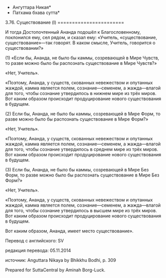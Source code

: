 * Ангуттара Никая*
* Патхама бхава сутта*

3\.76\. Существование \(I\)
\=\=\=\=\=\=\=\=\=\=\=\=\=\=\=\=\=\=\=\=\=\=\=

И тогда Достопочтенный Ананда подошёл к Благословенному, поклонился ему, сел рядом, и сказал ему: «Учитель, «существование, существование»—так говорят\. В каком смысле, Учитель, говорится о существовании?»

\(1\) «Если бы, Ананда, не было бы каммы, созревающей в Мире Чувств, то разве можно было бы распознать существование в Мире Чувств?»

«Нет, Учитель»\.

«Поэтому, Ананда, у существ, скованных невежеством и опутанных жаждой, камма является полем, сознание—семенем, а жажда—влагой для того, чтобы сознание утвердилось в нижнем мире из трёх миров\. Вот каким образом происходит продуцирование нового существования в будущем\.

\(2\) Если бы, Ананда, не было бы каммы, созревающей в Мире Форм, то разве можно было бы распознать существование в Мире Форм?»

«Нет, Учитель»\.

«Поэтому, Ананда, у существ, скованных невежеством и опутанных жаждой, камма является полем, сознание—семенем, а жажда—влагой для того, чтобы сознание утвердилось в среднем мире из трёх миров\. Вот каким образом происходит продуцирование нового существования в будущем\.

\(3\) Если бы, Ананда, не было бы каммы, созревающей в Мире Без Форм, то разве можно было бы распознать существование в Мире Без Форм?»

«Нет, Учитель»\.

«Поэтому, Ананда, у существ, скованных невежеством и опутанных жаждой, камма является полем, сознание—семенем, а жажда—влагой для того, чтобы сознание утвердилось в высшем мире из трёх миров\. Вот каким образом происходит продуцирование нового существования в будущем\.

Вот каким образом, Ананда, имеет место существование»\.

Перевод с английского: SV

редакция перевода: 05\.11\.2014

источник: Anguttara Nikaya by Bhikkhu Bodhi, p\. 309

Prepared for SuttaCentral by Aminah Borg\-Luck\.